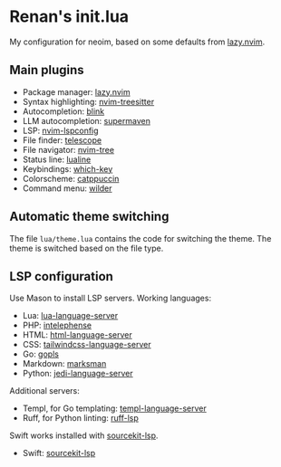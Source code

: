 # Renan's init.lua

My configuration for neoim, based on some defaults from [lazy.nvim](https://github.com/folke/lazy.nvim).

## Main plugins

-   Package manager: [lazy.nvim](https://github.com/folke/lazy.nvim)
-   Syntax highlighting: [nvim-treesitter](https://github.com/nvim-treesitter/nvim-treesitter)
-   Autocompletion: [blink](https://github.com/saghen/blink.cmp)
-   LLM autocompletion: [supermaven](https://github.com/supermaven-inc/supermaven-nvim)
-   LSP: [nvim-lspconfig](https://github.com/neovim/nvim-lspconfig)
-   File finder: [telescope](https://github.com/nvim-telescope/telescope.nvim)
-   File navigator: [nvim-tree](https://github.com/kyazdani42/nvim-tree.lua)
-   Status line: [lualine](https://github.com/nvim-lualine/lualine.nvim)
-   Keybindings: [which-key](https://github.com/folke/which-key.nvim)
-   Colorscheme: [catppuccin](https://github.com/catppuccin/nvim)
-   Command menu: [wilder](https://github.com/gelguy/wilder.nvim)

## Automatic theme switching

The file `lua/theme.lua` contains the code for switching the theme.
The theme is switched based on the file type.

## LSP configuration

Use Mason to install LSP servers.
Working languages:

-   Lua: [lua-language-server](https://github.com/sumneko/lua-language-server)
-   PHP: [intelephense](https://github.com/bmewburn/vscode-intelephense)
-   HTML: [html-language-server](https://github.com/vscode-langservers/vscode-html-languageserver-bin)
-   CSS: [tailwindcss-language-server](https://github.com/tailwindlabs/tailwindcss-intellisense)
-   Go: [gopls](https://github.com/golang/tools/tree/master/gopls)
-   Markdown: [marksman](https://github.com/artempyanykh/marksman)
-   Python: [jedi-language-server](https://github.com/pappasam/jedi-language-server)

Additional servers:
-   Templ, for Go templating: [templ-language-server](https://github.com/templ-lang/templ-language-server)
-   Ruff, for Python linting: [ruff-lsp](https://github.com/charliermarsh/ruff-lsp)

Swift works installed with [sourcekit-lsp](https://github.com/apple/sourcekit-lsp).
-   Swift: [sourcekit-lsp](https://github.com/apple/sourcekit-lsp)
